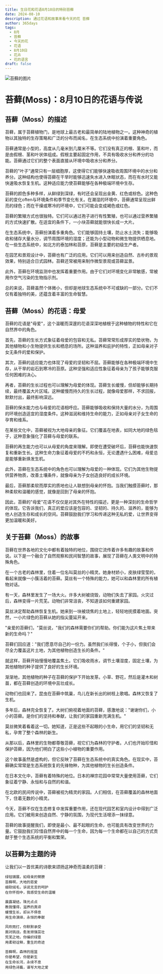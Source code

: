 ```yaml
---
title: 生日花和花语8月10日的特别苔蘚
date: 2024-08-10
description: 通过花语和故事来看今天的花 苔蘚
author: 365days
tags:
  - 8月
  - 苔蘚
  - 今天的花
  - 花语
  - 8月10日
  - 花卉
  - 花的语言
draft: false
---
```



![苔蘚的图片](https://cdn.pixabay.com/photo/2017/12/10/10/09/moss-3009549_1280.jpg#center#center)


# 苔藓(Moss)：8月10日的花语与传说

## 苔藓（Moss）的描述

苔藓，属于苔藓植物门，是地球上最古老和最简单的陆地植物之一。这种神奇的植物以其独特的生存策略和广泛的分布而闻名，在生态系统中扮演着重要角色。

苔藓通常是小型的，高度从几毫米到几厘米不等。它们没有真正的根、茎和叶，而是由假根、茎和叶状体组成。假根主要起固定作用，不具有吸收水分和养分的功能。苔藓通过它们的整个表面直接从环境中吸收水分和养分。

苔藓的"叶子"通常只有一层细胞厚，这使得它们能够快速吸收周围环境中的水分和养分。这种结构也使得苔藓在干旱时能够迅速失水进入休眠状态，而在有水时又能快速吸水恢复生机。这种适应能力使苔藓能够在各种极端环境中生存。

苔藓的颜色多种多样，从鲜绿到深绿，有时还会呈现出金黄、红色或棕色。这种色彩的变化often与环境条件和季节变化有关。在潮湿的环境中，苔藓通常呈现出鲜亮的绿色；而在干燥或寒冷的环境中，它们可能会变成褐色或红色。

苔藓的繁殖方式也很独特。它们可以通过孢子进行有性繁殖，也可以通过营养繁殖的方式快速扩散。在适宜的条件下，一小块苔藓就能很快长成一大片。

在生态系统中，苔藓扮演着多重角色。它们能够固持土壤，防止水土流失；能够吸收和储存大量水分，调节周围环境的湿度；还能为小型动物和微生物提供栖息地。在一些生态系统中，如北方的泰加林和苔原，苔藓是主要的初级生产者。

在园艺和景观设计中，苔藓也有广泛的应用。它们可以用来创造自然、古朴的景观效果，特别适合日式园林。苔藓还常被用来制作微型景观或苔藓盆景。

此外，苔藓在环境监测中也发挥着重要作用。由于它们对环境变化非常敏感，常被用作空气污染的生物指示剂。

总的来说，苔藓虽然个体微小，但却是地球生态系统中不可或缺的一部分。它们不仅有着独特的美，还蕴含着丰富的生命智慧。

## 苔藓（Moss）的花语：母爱

苔藓的花语是"母爱"，这个温暖而深邃的花语深深地植根于这种植物的特性和它在自然界中的角色。

首先，苔藓的生长方式象征着母爱的包容和无私。苔藓常常形成厚实的垫状物，为其他植物和小生物提供生长和栖息的场所。这种滋养和庇护的特性，正如母亲对子女无条件的爱和保护。

其次，苔藓的适应能力也体现了母爱的坚韧和不屈。苔藓能够在各种极端环境中生存，从干旱的岩石到寒冷的苔原。这种坚强和适应性象征着母亲为了孩子能够克服任何困难的决心。

再者，苔藓的生长过程也可以理解为母爱的体现。苔藓生长缓慢，但却能够长期持续，最终覆盖大片区域。这种缓慢而持久的生长过程，就像母爱那样，不求回报，默默付出，最终影响深远。

苔藓的保水能力也与母爱的花语相呼应。苔藓能够吸收和保持大量的水分，为周围的环境创造适宜的湿度条件。这种滋润和维持生命的能力，正如母亲对子女生命的孕育和维系。

在某些文化中，苔藓被视为大地母亲的象征。它们覆盖在地表，如同大地的绿色毯子，这种意象强化了苔藓与母爱的联系。

苔藓的再生能力也可以从母爱的角度来理解。即使在遭受破坏后，苔藓也能快速恢复和重新生长。这种生命力象征着母爱的不朽和永恒，无论遭遇什么困难，母爱总是能够重新焕发生机。

此外，苔藓在生态系统中的角色也可以理解为母爱的一种体现。它们为其他生物提供营养物质，改善土壤条件，就像母亲为子女创造良好的成长环境。

最后，苔藓那柔软而厚实的质地也让人联想到母亲的怀抱。当我们触摸苔藓时，那种柔软和温暖的感觉，就像是回到了母亲的怀抱。

因此，苔藓的"母爱"花语不仅仅是对其外在特性的描述，更是一种深刻的生命哲学的体现。它告诉我们，真正的爱应该是包容的、坚韧的、持久的、滋养的，能够为他人创造生存和成长的空间。苔藓鼓励我们学习和传递这种无私的爱，让世界变得更加温暖和美好。

## 关于苔藓（Moss）的故事

苔藓在世界各地的文化中都有着独特的地位，围绕它流传着许多有趣的故事和传说。以下是一个融合了自然观察和民间智慧的故事，展现了苔藓在人类文明中的特殊角色。

在一个古老的森林里，住着一位名叫莫丝的小精灵。她身材娇小，皮肤绿莹莹的，看起来就像一小簇活着的苔藓。莫丝有一个特殊的能力，她可以和森林里的所有植物对话。

有一天，森林里发生了一场大火。许多大树被烧毁，动物们失去了家园。火灾过后，森林变得一片荒芜。动物们非常沮丧，不知道该如何重建家园。

莫丝决定帮助森林恢复生机。她来到一块被烧焦的土地上，轻轻地抚摸着地面。突然，一小片绿色的苔藓从她的指尖蔓延开来。

"亲爱的苔藓们，"莫丝说，"我们的森林需要你们的帮助。你们能为这片焦土带来新的生命吗？"

苔藓们回应道："我们愿意尽自己的一份力。虽然我们长得慢，个子小，但我们会尽全力覆盖这片土地，为其他植物创造生长的条件。"

就这样，苔藓开始慢慢地覆盖焦土。它们吸收雨水，调节土壤湿度，固定土壤，为其他植物的种子提供了良好的生长环境。

渐渐地，其他植物的种子在苔藓的保护下开始发芽。小草、野花，然后是灌木和树苗，都在苔藓创造的环境中茁壮成长。

动物们也回来了。昆虫在苔藓中筑巢，鸟儿在新长出的树枝上歌唱。森林又恢复了生机。

多年后，森林完全恢复了。大树们俯视着地面的苔藓，感激地说："谢谢你们，小小的苔藓。是你们的坚持和奉献，让我们的家园重新充满生机。"

莫丝微笑着看着这一切。她知道，正是这些不起眼的小生命，用它们的坚韧和无私，孕育了整个森林的新生。

从那以后，森林里的生物都尊敬苔藓，视它们为森林的守护者。人们也开始珍惜和保护苔藓，因为他们明白了这些小小植物的重要作用。

这个故事虽然是虚构的，但它反映了苔藓在生态系统中的真实角色。在现实中，苔藓确实常常是生态系统恢复的先锋物种，为其他植物的生长创造条件。

在日本文化中，苔藓有着特殊的地位。日本的禅宗花园中常常大量使用苔藓，它们象征着宁静、永恒和与自然的和谐。

在北欧的民间传说中，苔藓被视为精灵的家园。人们相信，在苔藓覆盖的森林地面下，住着无数的小精灵。

今天，苔藓不仅在生态修复中发挥重要作用，还在现代园艺和室内设计中得到广泛应用。它们被用来创造自然、宁静的氛围，为现代生活增添一抹绿意。

苔藓的故事提醒我们，即使是最小、最不起眼的生命，也可能具有改变世界的力量。它鼓励我们珍惜自然界中的每一个生命，因为每一个生命都在以自己的方式贡献于整个生态系统的平衡和繁荣。

## 以苔藓为主题的诗

让我们以一首优美的诗歌来颂扬这神奇而温柔的苔藓：

```
绿毯铺展，如母亲的臂膀
苔藓啊，大地的慈爱
细软绒毛，诉说无言的呵护
在你怀抱中，我感受生命的温暖

晨露凝结，珠光点点
教我懂得，滋养的真谛
缓慢生长，却从不停息
用生命演绎，永恒的奉献

风吹雨打，你默默承受
面对挑战，愈发顽强茁壮
荒芜之地，你编织绿意
用柔韧诠释，重生的奇迹

苔藓啊，森林的摇篮
你是希望，你是新生
在生命长河，永续不息
用绿色诗篇，谱写大地之爱
```

